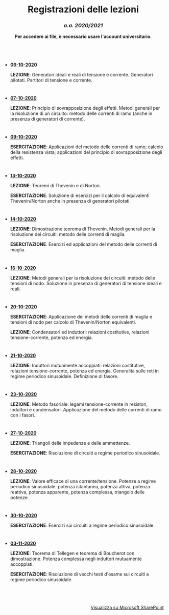 <div align="center">

# Registrazioni delle lezioni

### *a.a. 2020/2021*

**Per accedere ai file, è necessario usare l'account universitario.**

</div>

#
&nbsp;

- [**06-10-2020**](https://unipiit.sharepoint.com/:v:/s/a_td_47189/EeC-GlyPeTlKvMiDEcDLHcsBSh5cprUwP7ILK6i4N8pCdQ?e=Ba611U) 
  
  **LEZIONE**: Generatori ideali e reali di tensione e corrente. Generatori pilotati. Partitori di tensione e corrente.
  #
- [**07-10-2020**](https://unipiit.sharepoint.com/:v:/s/a_td_47189/EZ9lStix6S9No-d-uyAXSs0Bf4y-E-5iVtHZoJHnSFdJjg?e=Fhle2V) 

  **LEZIONE**: Principio di sovrapposizione degli effetti. Metodi generali per la risoluzione di un circuito: metodo delle correnti di ramo (anche in presenza di generatori di corrente).
  #
- [**09-10-2020**](https://unipiit.sharepoint.com/:v:/s/a_td_47189/EWOvsRG1EtNIjBYWOoCARKcBddwdJtIvN2FhupLlubwsMQ?e=1JgrsN)
  
  **ESERCITAZIONE**: Applicazioni del metodo delle correnti di ramo; calcolo della resistenza vista; applicazioni del principio di sovrapposizione degli effetti.
  #
- [**13-10-2020**](https://unipiit.sharepoint.com/:v:/s/a_td_47189/ESjBtarQIMhEu2Lf-3w_OHYB4eeWIO7e0goVd_UlgMusYA?e=MRhV7M)
  
  **LEZIONE**: Teoremi di Thevenin e di Norton.

  **ESERCITAZIONE**: Soluzione di esercizi per il calcolo di equivalenti Thevenin/Norton anche in presenza di generatori pilotati.
  #
- [**14-10-2020**](https://unipiit.sharepoint.com/:v:/s/a_td_47189/EUvOQQve6H1NiYZoWukQ26UBnDT_LVmilF8aWE9BQxMIow?e=tAt6ye)
  
  **LEZIONE**: Dimostrazione teorema di Thevenin. Metodi generali per la risoluzione dei circuiti: metodo delle correnti di maglia.

  **ESERCITAZIONE**: Esercizi ed applicazioni del metodo delle correnti di maglia.
  #
- [**16-10-2020**](https://unipiit.sharepoint.com/:v:/s/a_td_47189/ETXS56YTAj1BnFT3w8FCyswBYwubyl971cheemjqfkY-pA?e=mGzQdH)

  **LEZIONE**: Metodi generali per la risoluzione dei circuiti: metodo delle tensioni di nodo. Soluzione in presenza di generatori di tensione ideali e reali.
  #
- [**20-10-2020**](https://unipiit.sharepoint.com/:v:/s/a_td_47189/EXENPgw98IpJsSv1o4sHkTUB_pi9wxnHrZDm4Ygota1C9A?e=NcNM6U)

  **ESERCITAZIONE**: Applicazione dei metodi delle correnti di maglia e tensioni di nodo per calcolo di Thevenin/Norton equivalenti.

  **LEZIONE**: Condensatori ed induttori: relazioni costitutive, relazioni tensione-corrente, potenza ed energia.
  #
- [**21-10-2020**](https://unipiit.sharepoint.com/:v:/s/a_td_47189/Ea9jjWd9fRdDmSFUEm0UNWQBURtayiDNmlYNGqIhtufVnQ?e=4oYkuN)

  **LEZIONE**: Induttori mutuamente accoppiati: relazioni costitutive, relazioni tensione-corrente, potenza ed energia. Generalità sulle reti in regime periodico sinusoidale. Definizione di fasore.
  #
- [**23-10-2020**](https://unipiit.sharepoint.com/:v:/s/a_td_47189/ERe2yDzsjM5LrkUDBwuyEcQBe1aAci6cFbVLpqd2Q73kbw?e=ugAgzG)

  **LEZIONE**: Metodo fasoriale: legami tensione-corrente in resistori, induttori e condensatori. Applicazione del metodo delle correnti di ramo con i fasori.
  #
- [**27-10-2020**](https://unipiit.sharepoint.com/:v:/s/a_td_47189/ESgO2IEjWplFmIMMRGBXcxgB73cqfEErA7IrvYM9BdZ2uQ?e=KeTHM4)

  **LEZIONE**: Triangoli delle impedenze e delle ammettenze.

  **ESERCITAZIONE**: Risoluzione di circuiti a regime periodico sinusoidale.
  #
- [**28-10-2020**](https://unipiit.sharepoint.com/:v:/s/a_td_47189/EQZwbAauHt5NnMiqOy9pT78BIvU-tRfX0JanGRPa4BxA3Q?e=9VuF5o)

  **LEZIONE**: Valore efficace di una corrente/tensione. Potenze a regime periodico sinusoidale: potenza istantanea, potenza attiva, potenza reattiva, potenza apparente, potenza complessa, triangolo delle potenze.
  #
- [**30-10-2020**](https://unipiit.sharepoint.com/:v:/s/a_td_47189/ETSTJj5m60FNgHIA6yk0UA8B18EEWBPdngoiTy6iUwasBw?e=VHCHBL)

  **ESERCITAZIONE**: Esercizi sui circuiti a regime periodico sinusoidale.
  #
- [**03-11-2020**](https://unipiit.sharepoint.com/:v:/s/a_td_47189/EY02YsGc9wNEuSVOdlajIB0B-z4rp7MXApHCGZzdXN5wAA?e=knFQJg)

  **LEZIONE**: Teorema di Tellegen e teorema di Boucherot con dimostrazione. Potenza complessa negli induttori mutuamente accoppiati.

  **ESERCITAZIONE**: Risoluzione di vecchi testi d'esame sui circuiti a regime periodico sinusoidale.

&nbsp;
#

<div align="right">

[Visualizza su Microsoft SharePoint](https://unipiit.sharepoint.com/:f:/s/a_td_47189/EpxBxRUipO5BrLZTSRSlC_IB80rw9CBFtS1-Fe6oZTtaaA?e=8M0u7G)

</div>
